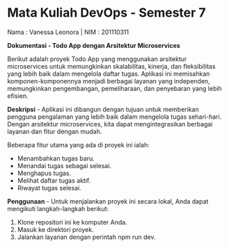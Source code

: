 # Mata Kuliah DevOps - Semester 7

Nama : Vanessa Leonora | NIM  : 201110311

**Dokumentasi - Todo App dengan Arsitektur Microservices**

Berikut adalah proyek Todo App yang menggunakan arsitektur microservices untuk memungkinkan skalabilitas, kinerja, dan fleksibilitas yang lebih baik dalam mengelola daftar tugas. Aplikasi ini memisahkan komponen-komponennya menjadi berbagai layanan yang independen, memungkinkan pengembangan, pemeliharaan, dan penyebaran yang lebih efisien.


**Deskripsi** - Aplikasi ini dibangun dengan tujuan untuk memberikan pengguna pengalaman yang lebih baik dalam mengelola tugas sehari-hari. Dengan arsitektur microservices, kita dapat mengintegrasikan berbagai layanan dan fitur dengan mudah.

Beberapa fitur utama yang ada di proyek ini ialah:
- Menambahkan tugas baru.
- Menandai tugas sebagai selesai.
- Menghapus tugas.
- Melihat daftar tugas aktif.
- Riwayat tugas selesai.

**Penggunaan** - Untuk menjalankan proyek ini secara lokal, Anda dapat mengikuti langkah-langkah berikut:

1. Klone repositori ini ke komputer Anda.
2. Masuk ke direktori proyek.
3. Jalankan layanan dengan perintah npm run dev.
